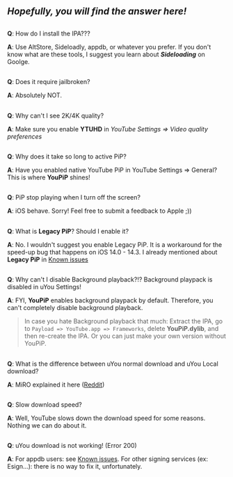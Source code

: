 ## _Hopefully, you will find the answer here!_
##

**Q**: How do I install the IPA???

**A**: Use AltStore, Sideloadly, appdb, or whatever you prefer. If you don't know what are these tools, I suggest you learn about **_Sideloading_** on Goolge. 
##

**Q**: Does it require jailbroken?

**A**: Absolutely NOT.
##

**Q**: Why can't I see 2K/4K quality?

**A**: Make sure you enable **YTUHD** in _YouTube Settings => Video quality preferences_
##

**Q**: Why does it take so long to active PiP? 

**A**: Have you enabled native YouTube PiP in YouTube Settings => General? This is where **YouPiP** shines! 
##

**Q**: PiP stop playing when I turn off the screen?

**A**: iOS behave. Sorry! Feel free to submit a feedback to Apple ;))
##

**Q**: What is **Legacy PiP**? Should I enable it?

**A**: No. I wouldn't suggest you enable Legacy PiP. It is a workaround for the speed-up bug that happens on iOS 14.0 - 14.3. I already mentioned about **Legacy PiP** in [Known issues](#known-issues)
##

**Q**: Why can't I disable Background playback?!? Background playpack is disabled in uYou Settings!

**A**: FYI, **YouPiP** enables background playpack by default. Therefore, you can't completely disable background playback.

> In case you hate Background playback that much: Extract the IPA, go to `Payload => YouTube.app => Frameworks`, delete **YouPiP.dylib**, and then re-create the IPA. Or you can just make your own version without YouPiP.
##

**Q**: What is the difference between uYou normal download and uYou Local download?

**A**: MiRO explained it here ([Reddit](https://www.reddit.com/r/jailbreak/comments/p5jekg/update_uyou_added_uyoulocal_feature_and_much_more/))
##

**Q**: Slow download speed?

**A**: Well, YouTube slows down the download speed for some reasons. Nothing we can do about it.
##

**Q**: uYou download is not working! (Error 200)

**A**: For appdb users: see [Known issues](#known-issues). For other signing services (ex: Esign...): there is no way to fix it, unfortunately.
